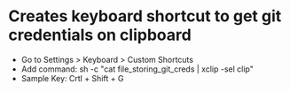 # Creates keyboard shortcut to get git credentials on clipboard

* Go to Settings > Keyboard > Custom Shortcuts
* Add command: sh -c "cat file_storing_git_creds | xclip -sel clip"
* Sample Key: Crtl + Shift + G
